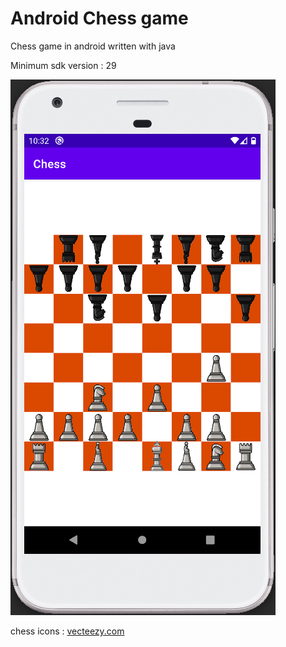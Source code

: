 # Android Chess game

Chess game in android
written with java

Minimum sdk version : 29

![screenshot](./screenshot.png)

chess icons : [vecteezy.com](https://www.vecteezy.com/?utm_source=vecteezy-download&utm_medium=license-info-pdf&utm_campaign=license-info-document)

